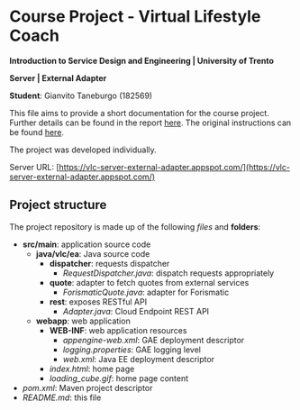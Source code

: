 # Course Project - Virtual Lifestyle Coach 

**Introduction to Service Design and Engineering | University of Trento**

**Server | External Adapter**

**Student**: Gianvito Taneburgo (182569)

This file aims to provide a short documentation for the course project. Further details can be found in the report [here](https://github.com/virtual-life-coach/common/blob/master/report.pdf).
The original instructions can be found [here](https://docs.google.com/document/u/1/d/1kU66KOoprmdypDEE1W1bs1iQsX-Vf7_SXH7gAm5UYMU/edit?usp=sharing).

The project was developed individually.

Server URL: [https://vlc-server-external-adapter.appspot.com/](https://vlc-server-external-adapter.appspot.com/)

## Project structure

The project repository is made up of the following *files* and **folders**:
* **src/main**: application source code
    * **java/vlc/ea**: Java source code
        * **dispatcher**: requests dispatcher
            * *RequestDispatcher.java*: dispatch requests appropriately
        * **quote**: adapter to fetch quotes from external services
            * *ForismaticQuote.java*: adapter for Forismatic
        * **rest**: exposes RESTful API
            * *Adapter.java*: Cloud Endpoint REST API
    * **webapp**: web application
        * **WEB-INF**: web application resources
            * *appengine-web.xml*: GAE deployment descriptor
            * *logging.properties*: GAE logging level
            * *web.xml*: Java EE deployment descriptor
        * *index.html*: home page
        * *loading_cube.gif*: home page content
* *pom.xml*: Maven project descriptor
* *README.md*: this file
